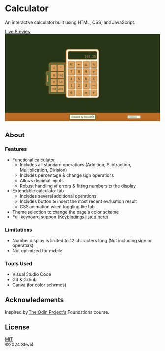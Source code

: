 # Calculator
An interactive calculator built using HTML, CSS, and JavaScript.

[Live Preview](https://stevi4.github.io/Calculator/)
![Calculator page](images/page.png)
## About
### Features
- Functional calculator
  - Includes all standard operations (Addition, Subtraction, Multiplication, Division)
  - Includes percentage & change sign operations
  - Allows decimal inputs
  - Robust handling of errors & fitting numbers to the display
- Extendable calculator tab
  - Includes several additional operations
  - Includes button to insert the most recent evaluation result
  - CSS animation when toggling the tab
- Theme selection to change the page's color scheme
- Full keyboard support ([Keybindings listed here](Keybinds.md))
### Limitations
- Number display is limited to 12 characters long (Not including sign or operators)
- Not optimized for mobile
### Tools Used
- Visual Studio Code
- Git & Github
- Canva (for color schemes)
## Acknowledements
Inspired by [The Odin Project's](https://www.theodinproject.com/) Foundations course.
## License
[MIT](LICENSE)  
©2024 Stevi4
